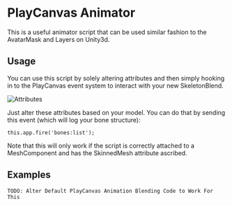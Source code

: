 # PlayCanvas Animator

This is a useful animator script that can be used similar fashion to the AvatarMask and Layers on Unity3d. 

## Usage

You can use this script by solely altering attributes and then simply hooking in to the PlayCanvas event system to interact with your new SkeletonBlend.

![Attributes](https://i.imgur.com/RgXYRJh.png)

Just alter these attributes based on your model. You can do that by sending this event (which will log your bone structure):

```
this.app.fire('bones:list');
```

Note that this will only work if the script is correctly attached to a MeshComponent and has the SkinnedMesh attribute ascribed.

## Examples

```
TODO: Alter Default PlayCanvas Animation Blending Code to Work For This
```
